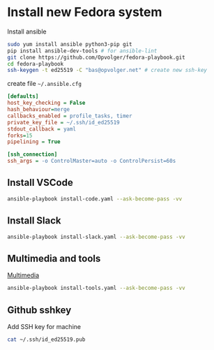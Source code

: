 # Install new Fedora system

Install ansible

```bash
sudo yum install ansible python3-pip git
pip install ansible-dev-tools # for ansible-lint
git clone https://github.com/Opvolger/fedora-playbook.git
cd fedora-playbook
ssh-keygen -t ed25519 -C "bas@opvolger.net" # create new ssh-key
```

create file `~/.ansible.cfg`

```ini
[defaults]
host_key_checking = False
hash_behaviour=merge
callbacks_enabled = profile_tasks, timer
private_key_file = ~/.ssh/id_ed25519
stdout_callback = yaml
forks=15
pipelining = True

[ssh_connection]
ssh_args = -o ControlMaster=auto -o ControlPersist=60s
```

## Install VSCode

```bash
ansible-playbook install-code.yaml --ask-become-pass -vv
```

## Install Slack

```bash
ansible-playbook install-slack.yaml --ask-become-pass -vv
```

## Multimedia and tools

[Multimedia](https://rpmfusion.org/Howto/Multimedia)


```bash
ansible-playbook install-tools.yaml --ask-become-pass -vv
```

## Github sshkey

Add SSH key for machine

```bash
cat ~/.ssh/id_ed25519.pub
```
